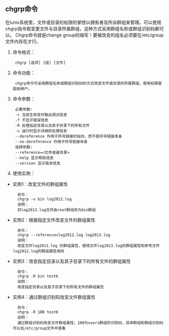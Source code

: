 ## chgrp命令

在lunix系统里，文件或目录的权限的掌控以拥有者及所诉群组来管理。可以使用chgrp指令取变更文件与目录所属群组，这种方式采用群组名称或群组识别码都可以。
Chgrp命令就是change group的缩写！要被改变的组名必须要在/etc/group文件内存在才行。

1. 命令格式：

        chgrp [选项] [组] [文件]
2. 命令功能：

        chgrp命令可采用群组名称或群组识别码的方式改变文件或目录的所属群组。使用权限是超级用户。
3. 命令参数：

        必要参数:
        -c 当发生改变时输出调试信息
        -f 不显示错误信息
        -R 处理指定目录以及其子目录下的所有文件
        -v 运行时显示详细的处理信息
        --dereference 作用于符号链接的指向，而不是符号链接本身
        --no-dereference 作用于符号链接本身
        选择参数:
        --reference=<文件或者目录>
        --help 显示帮助信息
        --version 显示版本信息
4. 使用实例：
* 实例1：改变文件的群组属性

        命令：
        chgrp -v bin log2012.log
        说明：
        将log2012.log文件由root群组改为bin群组
* 实例2：根据指定文件改变文件的群组属性

        命令：
        chgrp --reference=log2012.log log2013.log
        说明：
        改变文件log2013.log 的群组属性，使得文件log2013.log的群组属性和参考文件log2012.log的群组属性相同
* 实例3：改变指定目录以及其子目录下的所有文件的群组属性

        命令：
        chgrp -R bin test6
        说明：
        改变指定目录以及其子目录下的所有文件的群组属性
* 实例4：通过群组识别码改变文件群组属性

        命令：
        chgrp -R 100 test6
        说明：
        通过群组识别码改变文件群组属性，100为users群组的识别码，具体群组和群组识别码可以去/etc/group文件中查看
